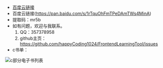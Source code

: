 - [百度云链接](https://pan.baidu.com/s/1rTquOhFmTPeDAmTWs4MinA )
- 百度云链接(https://pan.baidu.com/s/1rTquOhFmTPeDAmTWs4MinA)
- 提取码：mr5b  
- 如有问题，欢迎与我联系。
  1. QQ：357378958
  2. github主页：https://github.com/happyCoding1024/FrontendLearningTool/issues
- c书单：
  
 ![c部分电子书列表](https://happycoding1024.github.io/FrontendLearningTool/img/电子书列表/c.png)